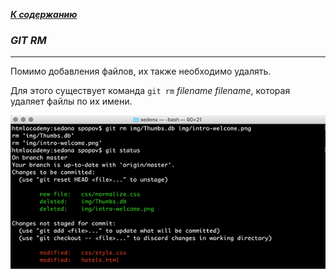 [***К содержанию***](readme.md)

### ***GIT RM***

***

Помимо добавления файлов, их также необходимо удалять. 

Для этого существует команда `git rm` *filename* *filename*, которая удаляет файлы по их имени.

![](./image/rm.png)

